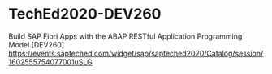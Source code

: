 # TechEd2020-DEV260
Build SAP Fiori Apps with the ABAP RESTful Application Programming Model [DEV260]
https://events.sapteched.com/widget/sap/sapteched2020/Catalog/session/1602555754077001uSLG

